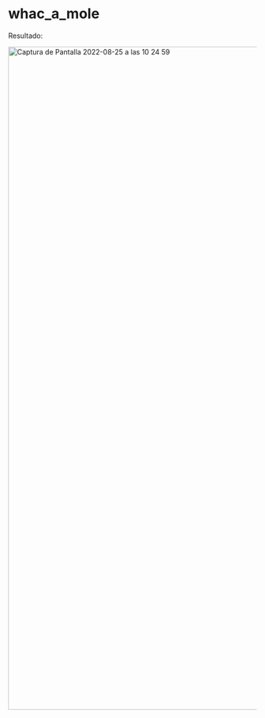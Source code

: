# whac_a_mole


Resultado:

<img width="1343" alt="Captura de Pantalla 2022-08-25 a las 10 24 59" src="https://user-images.githubusercontent.com/108528939/186614644-16986b74-70a9-4543-9f96-c4702e6ecf4b.png">
